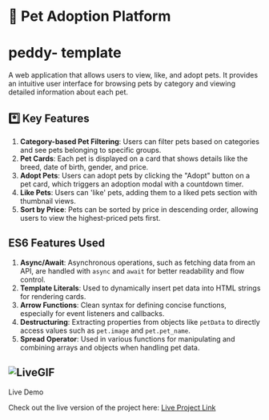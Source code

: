 # 🐶 Pet Adoption Platform
# peddy- template

A web application that allows users to view, like, and adopt pets. It provides an intuitive user interface for browsing pets by category and viewing detailed information about each pet.

## *️⃣ Key Features

1. **Category-based Pet Filtering**: Users can filter pets based on categories and see pets belonging to specific groups.
2. **Pet Cards**: Each pet is displayed on a card that shows details like the breed, date of birth, gender, and price.
3. **Adopt Pets**: Users can adopt pets by clicking the "Adopt" button on a pet card, which triggers an adoption modal with a countdown timer.
4. **Like Pets**: Users can 'like' pets, adding them to a liked pets section with thumbnail views.
5. **Sort by Price**: Pets can be sorted by price in descending order, allowing users to view the highest-priced pets first.

##  ES6 Features Used

1. **Async/Await**: Asynchronous operations, such as fetching data from an API, are handled with `async` and `await` for better readability and flow control.
2. **Template Literals**: Used to dynamically insert pet data into HTML strings for rendering cards.
3. **Arrow Functions**: Clean syntax for defining concise functions, especially for event listeners and callbacks.
4. **Destructuring**: Extracting properties from objects like `petData` to directly access values such as `pet.image` and `pet.pet_name`.
5. **Spread Operator**: Used in various functions for manipulating and combining arrays and objects when handling pet data.

## ![LiveGIF](https://github.com/user-attachments/assets/64173e57-7263-4453-bc97-287c80b6f768)
 Live Demo

Check out the live version of the project here: [Live Project Link](https://peddy-pets.surge.sh/)
